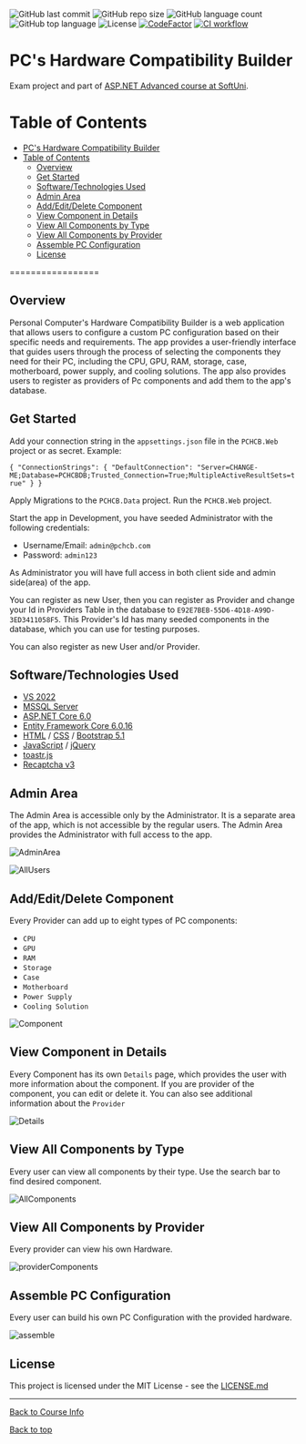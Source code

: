 ![GitHub last commit](https://img.shields.io/github/last-commit/Krasipeace/PCHCB---ASP.NET-Advanced-Exam-Project) ![GitHub repo size](https://img.shields.io/github/repo-size/Krasipeace/PCHCB---ASP.NET-Advanced-Exam-Project) ![GitHub language count](https://img.shields.io/github/languages/count/Krasipeace/PCHCB---ASP.NET-Advanced-Exam-Project) ![GitHub top language](https://img.shields.io/github/languages/top/Krasipeace/PCHCB---ASP.NET-Advanced-Exam-Project) ![License](https://img.shields.io/badge/license-MIT-green) [![CodeFactor](https://www.codefactor.io/repository/github/krasipeace/pchcb/badge)](https://www.codefactor.io/repository/github/krasipeace/pchcb) [![CI workflow](https://github.com/Krasipeace/PCHCB/actions/workflows/workflow.yml/badge.svg)](https://github.com/Krasipeace/PCHCB/actions/workflows/workflow.yml)

# PC's Hardware Compatibility Builder
Exam project and part of [ASP.NET Advanced course at SoftUni](https://github.com/Krasipeace/SoftUni/tree/main/ASP.NET%20Advanced).

Table of Contents
=================

- [PC's Hardware Compatibility Builder](#pcs-hardware-compatibility-builder)
- [Table of Contents](#table-of-contents)
  - [Overview](#overview)
  - [Get Started](#get-started)
  - [Software/Technologies Used](#softwaretechnologies-used)
  - [Admin Area](#admin-area)
  - [Add/Edit/Delete Component](#addeditdelete-component)
  - [View Component in Details](#view-component-in-details)
  - [View All Components by Type](#view-all-components-by-type)
  - [View All Components by Provider](#view-all-components-by-provider)
  - [Assemble PC Configuration](#assemble-pc-configuration)
  - [License](#license)

=================

## Overview

Personal Computer's Hardware Compatibility Builder is a web application that allows users to configure a custom PC configuration based on their specific needs and requirements. The app provides a user-friendly interface that guides users through the process of selecting the components they need for their PC, including the CPU, GPU, RAM, storage, case, motherboard, power supply, and cooling solutions. The app also provides users to register as providers of Pc components and add them to the app's database.

## Get Started 

Add your connection string in the `appsettings.json` file in the `PCHCB.Web` project or as secret. Example:

`{
  "ConnectionStrings": {
    "DefaultConnection": "Server=CHANGE-ME;Database=PCHCBDB;Trusted_Connection=True;MultipleActiveResultSets=true"
  }
}`

Apply Migrations to the `PCHCB.Data` project. Run the `PCHCB.Web` project.

Start the app in Development, you have seeded Administrator with the following credentials:
- Username/Email: `admin@pchcb.com`
- Password: `admin123`

As Administrator you will have full access in both client side and admin side(area) of the app.

You can register as new User, then you can register as Provider and change your Id in Providers Table in the database to `E92E7BEB-55D6-4D18-A99D-3ED3411058F5`. This Provider's Id has many seeded components in the database, which you can use for testing purposes.

You can also register as new User and/or Provider.

## Software/Technologies Used

- [VS 2022](https://visualstudio.microsoft.com/vs/)
- [MSSQL Server](https://www.microsoft.com/en-us/sql-server/sql-server-downloads)
- [ASP.NET Core 6.0](https://learn.microsoft.com/en-us/aspnet/core/introduction-to-aspnet-core?view=aspnetcore-6.0)
- [Entity Framework Core 6.0.16](https://www.nuget.org/packages/Microsoft.EntityFrameworkCore/6.0.16)
- [HTML](https://developer.mozilla.org/en-US/docs/Web/HTML) / [CSS](https://developer.mozilla.org/en-US/docs/Web/CSS) / [Bootstrap 5.1](https://getbootstrap.com/docs/5.1/getting-started/introduction/)
- [JavaScript](https://www.javascript.com/) / [jQuery](https://jquery.com/)
- [toastr.js](https://github.com/CodeSeven/toastr)
- [Recaptcha v3](https://developers.google.com/recaptcha/docs/v3)

## Admin Area

The Admin Area is accessible only by the Administrator. It is a separate area of the app, which is not accessible by the regular users. The Admin Area provides the Administrator with full access to the app.

![AdminArea](https://i.imgur.com/gtAI2VW.png)

![AllUsers](https://i.imgur.com/PwIWqxZ.png)



## Add/Edit/Delete Component

Every Provider can add up to eight types of PC components:

- `CPU`
- `GPU`
- `RAM`
- `Storage`
- `Case`
- `Motherboard`
- `Power Supply`
- `Cooling Solution`

![Component](https://i.imgur.com/P1Lq4Ph.png)

## View Component in Details

Every Component has its own `Details` page, which provides the user with more information about the component. If you are provider of the component, you can edit or delete it. You can also see additional information about the `Provider`

![Details](https://i.imgur.com/bu6D2dJ.png)

## View All Components by Type

Every user can view all components by their type. Use the search bar to find desired component. 

![AllComponents](https://i.imgur.com/ZPal9UT.png)

## View All Components by Provider

Every provider can view his own Hardware.

![providerComponents](https://i.imgur.com/049FohC.png)

## Assemble PC Configuration

Every user can build his own PC Configuration with the provided hardware.

![assemble](https://i.imgur.com/nOPJE68.png)

## License 

This project is licensed under the MIT License - see the [LICENSE.md](LICENSE)

---

[Back to Course Info](https://github.com/Krasipeace/SoftUni/tree/main/ASP.NET%20Advanced)

[Back to top](#)
